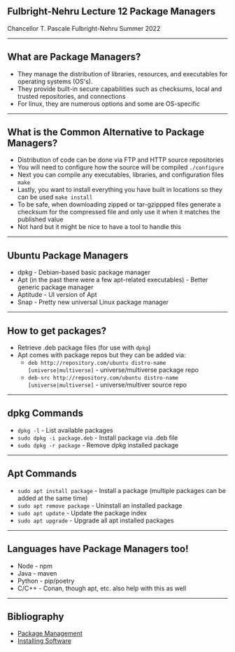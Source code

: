 ## Fulbright-Nehru Lecture 12 Package Managers

Chancellor T. Pascale
Fulbright-Nehru
Summer 2022

-------------------------------
## <!--fit--> What are Package Managers?

- They manage the distribution of libraries, resources, and executables for operating systems (OS's).
- They provide built-in secure capabilities such as checksums, local and trusted repositories, and connections
- For linux, they are numerous options and some are OS-specific

-------------------------------
## <!--fit--> What is the Common Alternative to Package Managers?

- Distribution of code can be done via FTP and HTTP source repositories
- You will need to configure how the source will be compiled ```./configure```
- Next you can compile any executables, libraries, and configuration files ```make```
- Lastly, you want to install everything you have built in locations so they can be used  ```make install```
- To be safe, when downloading zipped or tar-gzippped files generate a checksum for the compressed file and only use it when it matches the published value
- Not hard but it might be nice to have a tool to handle this

-------------------------------
## Ubuntu Package Managers

- dpkg - Debian-based basic package manager
- Apt (in the past there were a few apt-related executables) - Better generic package manager
- Aptitude - UI version of Apt
- Snap - Pretty new universal Linux package manager

-------------------------------
## How to get packages?

- Retrieve .deb package files (for use with ```dpkg```)
- Apt comes with package repos but they can be added via:
  - ```deb http://repository.com/ubuntu distro-name [universe|multiverse]``` - universe/multiverse package repo
  - ```deb-src http://repository.com/ubuntu distro-name [universe|multiverse]``` - universe/multiver source repo

-------------------------------
## dpkg Commands

- ```dpkg -l``` - List available packages
- ```sudo dpkg -i package.deb``` - Install package via .deb file
- ```sudo dpkg -r package``` - Remove dpkg installed package

-------------------------------
## Apt Commands

- ```sudo apt install package``` - Install a package (multiple packages can be added at the same time)
- ```sudo apt remove package``` - Uninstall an installed package
- ```sudo apt update``` - Update the package index
- ```sudo apt upgrade``` - Upgrade all apt installed packages

-------------------------------

## Languages have Package Managers too!

- Node - npm
- Java - maven
- Python - pip/poetry
- C/C++ - Conan, though apt, etc. also help with this as well

-------------------------------

## Bibliography

- [Package Management](https://ubuntu.com/server/docs/package-management)
- [Installing Software](https://help.ubuntu.com/community/InstallingSoftware?_ga=2.4274099.1457497048.1649023980-1171676718.1649023980)
